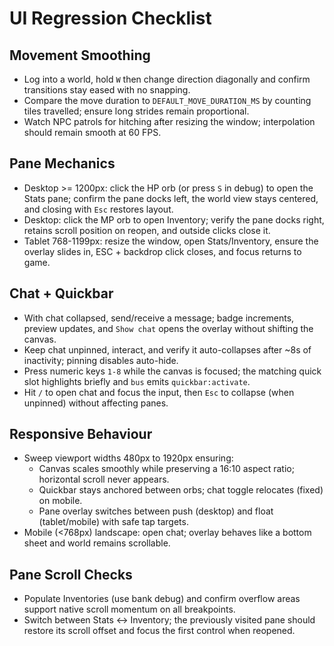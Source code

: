 # UI Regression Checklist

## Movement Smoothing
- Log into a world, hold `W` then change direction diagonally and confirm transitions stay eased with no snapping.
- Compare the move duration to `DEFAULT_MOVE_DURATION_MS` by counting tiles travelled; ensure long strides remain proportional.
- Watch NPC patrols for hitching after resizing the window; interpolation should remain smooth at 60 FPS.

## Pane Mechanics
- Desktop >= 1200px: click the HP orb (or press `S` in debug) to open the Stats pane; confirm the pane docks left, the world view stays centered, and closing with `Esc` restores layout.
- Desktop: click the MP orb to open Inventory; verify the pane docks right, retains scroll position on reopen, and outside clicks close it.
- Tablet 768-1199px: resize the window, open Stats/Inventory, ensure the overlay slides in, ESC + backdrop click closes, and focus returns to game.

## Chat + Quickbar
- With chat collapsed, send/receive a message; badge increments, preview updates, and `Show chat` opens the overlay without shifting the canvas.
- Keep chat unpinned, interact, and verify it auto-collapses after ~8s of inactivity; pinning disables auto-hide.
- Press numeric keys `1-8` while the canvas is focused; the matching quick slot highlights briefly and `bus` emits `quickbar:activate`.
- Hit `/` to open chat and focus the input, then `Esc` to collapse (when unpinned) without affecting panes.

## Responsive Behaviour
- Sweep viewport widths 480px to 1920px ensuring:
  - Canvas scales smoothly while preserving a 16:10 aspect ratio; horizontal scroll never appears.
  - Quickbar stays anchored between orbs; chat toggle relocates (fixed) on mobile.
  - Pane overlay switches between push (desktop) and float (tablet/mobile) with safe tap targets.
- Mobile (<768px) landscape: open chat; overlay behaves like a bottom sheet and world remains scrollable.

## Pane Scroll Checks
- Populate Inventories (use bank debug) and confirm overflow areas support native scroll momentum on all breakpoints.
- Switch between Stats <-> Inventory; the previously visited pane should restore its scroll offset and focus the first control when reopened.
